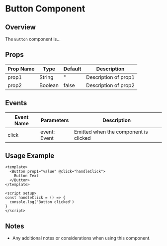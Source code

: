 # Button Component

## Overview
The `Button` component is...

## Props
| Prop Name | Type | Default | Description |
|-----------|------|---------|-------------|
| prop1 | String | '' | Description of prop1 |
| prop2 | Boolean | false | Description of prop2 |

## Events
| Event Name | Parameters | Description |
|------------|------------|-------------|
| click | event: Event | Emitted when the component is clicked |

## Usage Example
```vue
<template>
  <Button prop1="value" @click="handleClick">
    Button Text
  </Button>
</template>

<script setup>
const handleClick = () => {
  console.log('Button clicked')
}
</script>
```

## Notes
- Any additional notes or considerations when using this component.

